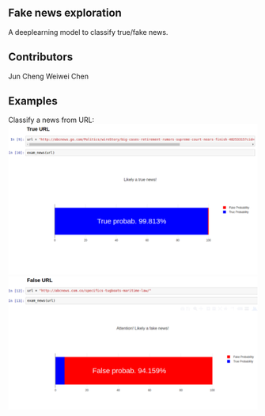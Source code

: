 ## Fake news exploration
A deeplearning model to classify true/fake news.

## Contributors
Jun Cheng
Weiwei Chen

## Examples
Classify a news from URL:
![](img/true_news.png)
![](img/fake_news.png)
